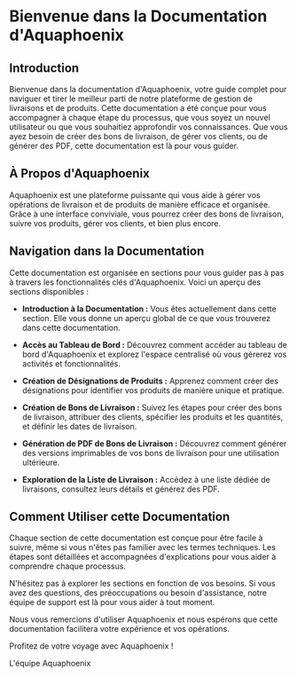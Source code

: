 # Bienvenue dans la Documentation d'Aquaphoenix

## Introduction

Bienvenue dans la documentation d'Aquaphoenix, votre guide complet pour naviguer et tirer le meilleur parti de notre plateforme de gestion de livraisons et de produits. Cette documentation a été conçue pour vous accompagner à chaque étape du processus, que vous soyez un nouvel utilisateur ou que vous souhaitiez approfondir vos connaissances. Que vous ayez besoin de créer des bons de livraison, de gérer vos clients, ou de générer des PDF, cette documentation est là pour vous guider.

## À Propos d'Aquaphoenix

Aquaphoenix est une plateforme puissante qui vous aide à gérer vos opérations de livraison et de produits de manière efficace et organisée. Grâce à une interface conviviale, vous pourrez créer des bons de livraison, suivre vos produits, gérer vos clients, et bien plus encore.

## Navigation dans la Documentation

Cette documentation est organisée en sections pour vous guider pas à pas à travers les fonctionnalités clés d'Aquaphoenix. Voici un aperçu des sections disponibles :

- **Introduction à la Documentation :** Vous êtes actuellement dans cette section. Elle vous donne un aperçu global de ce que vous trouverez dans cette documentation.
  
- **Accès au Tableau de Bord :** Découvrez comment accéder au tableau de bord d'Aquaphoenix et explorez l'espace centralisé où vous gérerez vos activités et fonctionnalités.
  
- **Création de Désignations de Produits :** Apprenez comment créer des désignations pour identifier vos produits de manière unique et pratique.
  
- **Création de Bons de Livraison :** Suivez les étapes pour créer des bons de livraison, attribuer des clients, spécifier les produits et les quantités, et définir les dates de livraison.
  
- **Génération de PDF de Bons de Livraison :** Découvrez comment générer des versions imprimables de vos bons de livraison pour une utilisation ultérieure.
  
- **Exploration de la Liste de Livraison :** Accédez à une liste dédiée de livraisons, consultez leurs détails et générez des PDF.
  
## Comment Utiliser cette Documentation

Chaque section de cette documentation est conçue pour être facile à suivre, même si vous n'êtes pas familier avec les termes techniques. Les étapes sont détaillées et accompagnées d'explications pour vous aider à comprendre chaque processus.

N'hésitez pas à explorer les sections en fonction de vos besoins. Si vous avez des questions, des préoccupations ou besoin d'assistance, notre équipe de support est là pour vous aider à tout moment.

Nous vous remercions d'utiliser Aquaphoenix et nous espérons que cette documentation facilitera votre expérience et vos opérations.

Profitez de votre voyage avec Aquaphoenix !

L'équipe Aquaphoenix